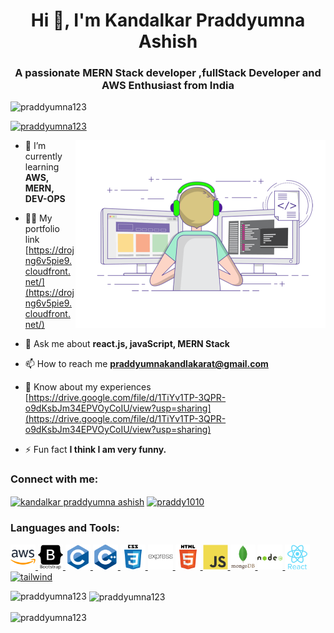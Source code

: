 <h1 align="center">Hi 👋, I'm Kandalkar Praddyumna Ashish</h1>
<h3 align="center">A passionate MERN Stack developer ,fullStack Developer and AWS Enthusiast from India</h3>

<p align="left"> <img src="https://komarev.com/ghpvc/?username=praddyumna123&label=Profile%20views&color=0e75b6&style=flat" alt="praddyumna123" /> </p>

<p align="left"> <a href="https://github.com/ryo-ma/github-profile-trophy"><img src="https://github-profile-trophy.vercel.app/?username=praddyumna123" alt="praddyumna123" /></a> </p>

<img align="right" alt="Coding" width="400" src="https://raw.githubusercontent.com/devSouvik/devSouvik/master/gif3.gif">

- 🌱 I’m currently learning **AWS, MERN, DEV-OPS**

- 👨‍💻 My portfolio link [https://drojng6v5pie9.cloudfront.net/](https://drojng6v5pie9.cloudfront.net/)

- 💬 Ask me about **react.js, javaScript, MERN Stack**

- 📫 How to reach me **praddyumnakandlakarat@gmail.com**

- 📄 Know about my experiences [https://drive.google.com/file/d/1TiYv1TP-3QPR-o9dKsbJm34EPVOyCoIU/view?usp=sharing](https://drive.google.com/file/d/1TiYv1TP-3QPR-o9dKsbJm34EPVOyCoIU/view?usp=sharing)

- ⚡ Fun fact **I think I am very funny.**

<h3 align="left">Connect with me:</h3>
<p align="left">
<a href="https://linkedin.com/in/kandalkar praddyumna ashish" target="blank"><img align="center" src="https://raw.githubusercontent.com/rahuldkjain/github-profile-readme-generator/master/src/images/icons/Social/linked-in-alt.svg" alt="kandalkar praddyumna ashish" height="30" width="40" /></a>
<a href="https://www.leetcode.com/praddy1010" target="blank"><img align="center" src="https://raw.githubusercontent.com/rahuldkjain/github-profile-readme-generator/master/src/images/icons/Social/leet-code.svg" alt="praddy1010" height="30" width="40" /></a>
</p>

<h3 align="left">Languages and Tools:</h3>
<p align="left"> <a href="https://aws.amazon.com" target="_blank" rel="noreferrer"> <img src="https://raw.githubusercontent.com/devicons/devicon/master/icons/amazonwebservices/amazonwebservices-original-wordmark.svg" alt="aws" width="40" height="40"/> </a> <a href="https://getbootstrap.com" target="_blank" rel="noreferrer"> <img src="https://raw.githubusercontent.com/devicons/devicon/master/icons/bootstrap/bootstrap-plain-wordmark.svg" alt="bootstrap" width="40" height="40"/> </a> <a href="https://www.cprogramming.com/" target="_blank" rel="noreferrer"> <img src="https://raw.githubusercontent.com/devicons/devicon/master/icons/c/c-original.svg" alt="c" width="40" height="40"/> </a> <a href="https://www.w3schools.com/cpp/" target="_blank" rel="noreferrer"> <img src="https://raw.githubusercontent.com/devicons/devicon/master/icons/cplusplus/cplusplus-original.svg" alt="cplusplus" width="40" height="40"/> </a> <a href="https://www.w3schools.com/css/" target="_blank" rel="noreferrer"> <img src="https://raw.githubusercontent.com/devicons/devicon/master/icons/css3/css3-original-wordmark.svg" alt="css3" width="40" height="40"/> </a> <a href="https://expressjs.com" target="_blank" rel="noreferrer"> <img src="https://raw.githubusercontent.com/devicons/devicon/master/icons/express/express-original-wordmark.svg" alt="express" width="40" height="40"/> </a> <a href="https://www.w3.org/html/" target="_blank" rel="noreferrer"> <img src="https://raw.githubusercontent.com/devicons/devicon/master/icons/html5/html5-original-wordmark.svg" alt="html5" width="40" height="40"/> </a> <a href="https://developer.mozilla.org/en-US/docs/Web/JavaScript" target="_blank" rel="noreferrer"> <img src="https://raw.githubusercontent.com/devicons/devicon/master/icons/javascript/javascript-original.svg" alt="javascript" width="40" height="40"/> </a> <a href="https://www.mongodb.com/" target="_blank" rel="noreferrer"> <img src="https://raw.githubusercontent.com/devicons/devicon/master/icons/mongodb/mongodb-original-wordmark.svg" alt="mongodb" width="40" height="40"/> </a> <a href="https://nodejs.org" target="_blank" rel="noreferrer"> <img src="https://raw.githubusercontent.com/devicons/devicon/master/icons/nodejs/nodejs-original-wordmark.svg" alt="nodejs" width="40" height="40"/> </a> <a href="https://reactjs.org/" target="_blank" rel="noreferrer"> <img src="https://raw.githubusercontent.com/devicons/devicon/master/icons/react/react-original-wordmark.svg" alt="react" width="40" height="40"/> </a> <a href="https://tailwindcss.com/" target="_blank" rel="noreferrer"> <img src="https://www.vectorlogo.zone/logos/tailwindcss/tailwindcss-icon.svg" alt="tailwind" width="40" height="40"/> </a> </p>

<p><img align="left" src="https://github-readme-stats.vercel.app/api/top-langs?username=praddyumna123&show_icons=true&locale=en&layout=compact" alt="praddyumna123" /></p>

<p>&nbsp;<img align="center" src="https://github-readme-stats.vercel.app/api?username=praddyumna123&show_icons=true&locale=en" alt="praddyumna123" /></p>

<p><img align="center" src="https://github-readme-streak-stats.herokuapp.com/?user=praddyumna123&" alt="praddyumna123" /></p>
